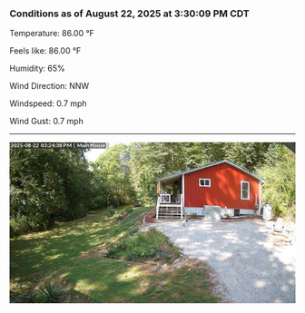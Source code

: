 ### Conditions as of August 22, 2025 at 3:30:09 PM CDT 

Temperature: 86.00 &deg;F

Feels like: 86.00 &deg;F

Humidity: 65%

Wind Direction: NNW

Windspeed: 0.7 mph

Wind Gust: 0.7 mph

---

<img src="./images/latest.jpeg"/>

